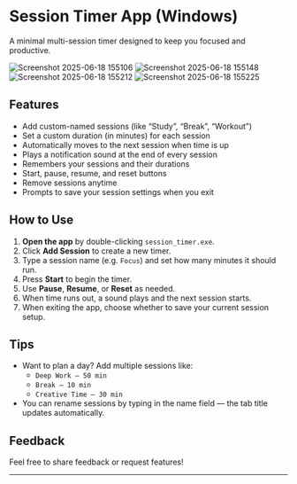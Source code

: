 #  Session Timer App (Windows)

A  minimal multi-session timer designed to keep you focused and productive.

![Screenshot 2025-06-18 155106](https://github.com/user-attachments/assets/229f1f23-b322-4ff8-a82f-7c76c68e40b5)
![Screenshot 2025-06-18 155148](https://github.com/user-attachments/assets/7dc3ae30-cd45-4920-823c-86a8cc820052)
![Screenshot 2025-06-18 155212](https://github.com/user-attachments/assets/de2212d5-8fa1-4834-9582-77e5a71cd1c7)
![Screenshot 2025-06-18 155225](https://github.com/user-attachments/assets/0d9b57a2-d9f5-4030-8107-1e11f9fcf2b6)

##  Features

-  Add custom-named sessions (like “Study”, “Break”, “Workout”)
-  Set a custom duration (in minutes) for each session
-  Automatically moves to the next session when time is up
-  Plays a notification sound at the end of every session
-  Remembers your sessions and their durations
-  Start, pause, resume, and reset buttons
-  Remove sessions anytime
-  Prompts to save your session settings when you exit

##  How to Use

1. **Open the app** by double-clicking `session_timer.exe`.
2. Click **Add Session** to create a new timer.
3. Type a session name (e.g. `Focus`) and set how many minutes it should run.
4. Press **Start** to begin the timer.
5. Use **Pause**, **Resume**, or **Reset** as needed.
6. When time runs out, a sound plays and the next session starts.
7. When exiting the app, choose whether to save your current session setup.

##  Tips

- Want to plan a day? Add multiple sessions like:
  - `Deep Work – 50 min`
  - `Break – 10 min`
  - `Creative Time – 30 min`
- You can rename sessions by typing in the name field — the tab title updates automatically.

##  Feedback

Feel free to share feedback or request features!

---
